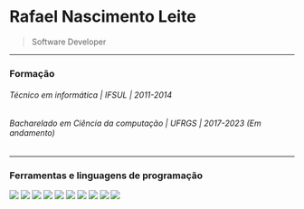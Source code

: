 # Rafael Nascimento Leite
> Software Developer
---
### Formação 
###### Técnico em informática | IFSUL | 2011-2014
###### Bacharelado em Ciência da computação | UFRGS | 2017-2023 (Em andamento)
---

### Ferramentas e linguagens de programação

<img src="https://img.icons8.com/color/48/000000/nodejs.png"/> <img src="https://img.icons8.com/material-sharp/48/000000/github.png"/>  <img src="https://img.icons8.com/color/48/000000/npm.png"/> <img src="https://img.icons8.com/color/48/000000/mongodb.png"/> <img src="https://img.icons8.com/color/48/000000/heroku.png"/> <img src="https://img.icons8.com/color/48/000000/java-coffee-cup-logo.png"/> <img src="https://img.icons8.com/ios/50/000000/mysql-logo.png"/> <img src="https://img.icons8.com/color/48/000000/docker.png"/> <img src="https://img.icons8.com/ios-filled/50/000000/javascript.png"/> <img src="https://img.icons8.com/color/48/000000/c-programming.png"/>
